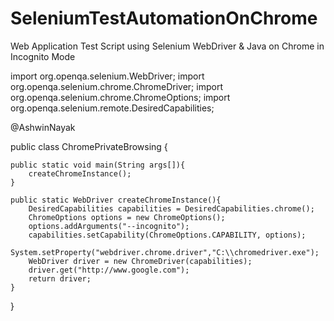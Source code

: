 # SeleniumTestAutomationOnChrome
Web Application Test Script using Selenium WebDriver &amp; Java on Chrome in Incognito Mode

import org.openqa.selenium.WebDriver;
import org.openqa.selenium.chrome.ChromeDriver;
import org.openqa.selenium.chrome.ChromeOptions;
import org.openqa.selenium.remote.DesiredCapabilities;

@AshwinNayak

public class ChromePrivateBrowsing {   

    public static void main(String args[]){
        createChromeInstance();
    }

    public static WebDriver createChromeInstance(){
        DesiredCapabilities capabilities = DesiredCapabilities.chrome();
        ChromeOptions options = new ChromeOptions();
        options.addArguments("--incognito");
        capabilities.setCapability(ChromeOptions.CAPABILITY, options);
        System.setProperty("webdriver.chrome.driver","C:\\chromedriver.exe");
        WebDriver driver = new ChromeDriver(capabilities);
        driver.get("http://www.google.com");
        return driver;
    }
}

